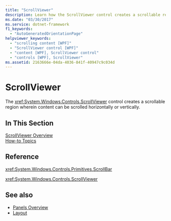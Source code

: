 ```yaml
---
title: "ScrollViewer"
description: Learn how the ScrollViewer control creates a scrollable region at which point content can be scrolled horizontally or vertically.
ms.date: "03/30/2017"
ms.service: dotnet-framework
f1_keywords: 
  - "AutoGeneratedOrientationPage"
helpviewer_keywords: 
  - "scrolling content [WPF]"
  - "ScrollViewer control [WPF]"
  - "content [WPF], ScrollViewer control"
  - "controls [WPF], ScrollViewer"
ms.assetid: 2163666e-04da-4036-841f-40947c9c034d
---
```

# ScrollViewer

The <xref:System.Windows.Controls.ScrollViewer> control creates a scrollable region wherein content can be scrolled horizontally or vertically.  
  
## In This Section  

[ScrollViewer Overview](scrollviewer-overview.md)  
[How-to Topics](scrollviewer-how-to-topics.md)  
  
## Reference  

<xref:System.Windows.Controls.Primitives.ScrollBar>  
  
<xref:System.Windows.Controls.ScrollViewer>  
  
## See also

- [Panels Overview](panels-overview.md)
- [Layout](../advanced/layout.md)
